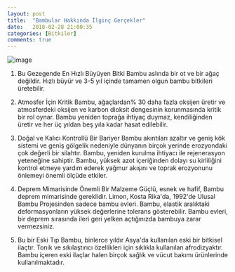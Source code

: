 ```yaml
---
layout: post
title:  "Bambular Hakkında İlginç Gerçekler"
date:   2018-02-28 21:00:35
categories: [Bitkiler]
comments: true
---
```


![image](http://www.tkstosya.com.tr/wp-content/uploads/BAMBU.jpg)

1. Bu Gezegende En Hızlı Büyüyen Bitki
Bambu aslında bir ot ve bir ağaç değildir. Hızlı büyür ve 3-5 yıl içinde tamamen olgun bambu bitkileri üretebilir.

2. Atmosfer İçin Kritik
Bambu, ağaçlardan% 30 daha fazla oksijen üretir ve atmosferdeki oksijen ve karbon dioksit dengesinin korunmasında kritik bir rol oynar. Bambu yeniden toprağa ihtiyaç duymaz, kendiliğinden üretir ve her üç yıldan beş yıla kadar hasat edilebilir.

3. Doğal ve Kalıcı Kontrollü Bir Bariyer
Bambu akıntıları azaltır ve geniş kök sistemi ve geniş gölgelik nedeniyle dünyanın birçok yerinde erozyondaki çok değerli bir silahtır. Bambu, yeniden kurulma ihtiyacı ile rejenerasyon yeteneğine sahiptir. Bambu, yüksek azot içeriğinden dolayı su kirliliğini kontrol etmeye yardım ederek yağmur akışını ve toprak erozyonunu önlemeyi önemli ölçüde etkiler.

4. Deprem Mimarisinde Önemli Bir Malzeme
Güçlü, esnek ve hafif, Bambu deprem mimarisinde gereklidir. Limon, Kosta Rika'da, 1992'de Ulusal Bambu Projesinden sadece bambu evleri. Bambu, elastik aralıktaki deformasyonların yüksek değerlerine tolerans gösterebilir. Bambu evleri, bir deprem sırasında ileri geri yelken açtığınızda bambuya zarar vermezsiniz.

5. Bu bir Eski Tıp
Bambu, binlerce yıldır Asya'da kullanılan eski bir bitkisel ilaçtır. Tonik ve sıkılaştırıcı özellikleri için sıklıkla kullanılan afrodizyaktır. Bambu içeren eski ilaçlar halen birçok sağlık ve vücut bakımı ürünlerinde kullanılmaktadır.
